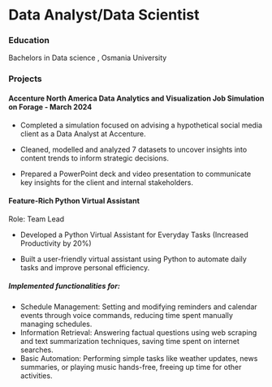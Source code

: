 # Data Analyst/Data Scientist 

### Education 
Bachelors in Data science , Osmania University 

### Projects

#### Accenture North America Data Analytics and Visualization Job Simulation on Forage - March 2024
- Completed a simulation focused on advising a hypothetical social media client as a
Data Analyst at Accenture.

- Cleaned, modelled and analyzed 7 datasets to uncover insights into content trends
to inform strategic decisions.

- Prepared a PowerPoint deck and video presentation to communicate key insights for
the client and internal stakeholders.

#### Feature-Rich Python Virtual Assistant
Role: Team Lead
- Developed a Python Virtual Assistant for Everyday Tasks (Increased Productivity by 20%)
  
- Built a user-friendly virtual assistant using Python to automate daily tasks and improve personal efficiency.
##### Implemented functionalities for:
- Schedule Management: Setting and modifying reminders and calendar events through voice commands, reducing time spent manually managing schedules.
- Information Retrieval: Answering factual questions using web scraping and text summarization techniques, saving time spent on internet searches.
- Basic Automation: Performing simple tasks like weather updates, news summaries, or playing music hands-free, freeing up time for other activities.

